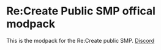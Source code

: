 # Re:Create Public SMP offical modpack
This is the modpack for the Re:Create public SMP. 
[Discord](https://discord.gg/bJSnPJstFB)

